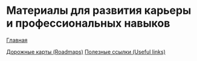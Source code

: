 # Материалы для развития карьеры и профессиональных навыков

[Главная](../README.md)

[Дорожные карты (Roadmaps)](./roadmaps/README.md)
[Полезные ссылки (Useful links)](./useful-links/README.md)
